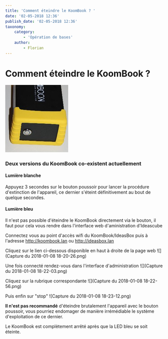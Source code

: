 ```yaml
---
title: 'Comment éteindre le KoomBook ? '
date: '02-05-2018 12:36'
publish_date: '02-05-2018 12:36'
taxonomy:
    category:
        - 'Opération de bases'
    author:
        - Florian
---
```


# Comment éteindre le KoomBook ? 

![](IMG_3447.JPG)

### Deux versions du KoomBook co-existent actuellement

#### Lumière blanche

Appuyez 3 secondes sur le bouton poussoir pour lancer la procédure d'extinction de l'appareil, ce dernier s'éteint définitivement au bout de quelque secondes. 

#### Lumière bleu
Il n'est pas possible d'éteindre le KoomBook directement via le bouton, il faut pour cela vous rendre dans l'interface web d'aministration d'Ideascube

Connectez vous au point d'accès wifi du KoomBook/IdeasBox puis à l'adresse http://koombook.lan ou http://ideasbox.lan

Cliquez sur le lien ci-dessous disponible en haut à droite de la page web
![](Capture du 2018-01-08 18-20-26.png)

Une fois connecté rendez-vous dans l'interface d'administration
![](Capture du 2018-01-08 18-22-03.png)

Cliquez sur la rubrique correspondante 
![](Capture du 2018-01-08 18-22-56.png)

Puis enfin sur "stop"
![Capture du 2018-01-08 18-23-12.png)

**Il n'est pas recommandé** d'éteindre brutalement l'appareil avec le bouton poussoir, vous pourriez endomager de manière irrémédiable le système d'exploitation de ce dernier.

Le KoomBook est complètement arrêté après que la LED bleu se soit éteinte.

